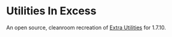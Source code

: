 # Utilities In Excess

An open source, cleanroom recreation of [Extra Utilities](https://www.curseforge.com/minecraft/mc-mods/extra-utilities) for 1.7.10. 
